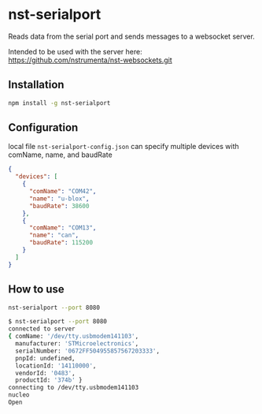 # nst-serialport
Reads data from the serial port and sends messages to a websocket server.

Intended to be used with the server here:
https://github.com/nstrumenta/nst-websockets.git


## Installation

```bash
npm install -g nst-serialport
```

## Configuration

local file ```nst-serialport-config.json``` can specify multiple devices with comName, name, and baudRate

```json
{
  "devices": [
    {
      "comName": "COM42",
      "name": "u-blox",
      "baudRate": 38600
    },
    {
      "comName": "COM13",
      "name": "can",
      "baudRate": 115200
    }
  ]
}
```

## How to use

```bash
nst-serialport --port 8080
```

```bash
$ nst-serialport --port 8080
connected to server
{ comName: '/dev/tty.usbmodem141103',
  manufacturer: 'STMicroelectronics',
  serialNumber: '0672FF504955857567203333',
  pnpId: undefined,
  locationId: '14110000',
  vendorId: '0483',
  productId: '374b' }
connecting to /dev/tty.usbmodem141103
nucleo
Open
```
